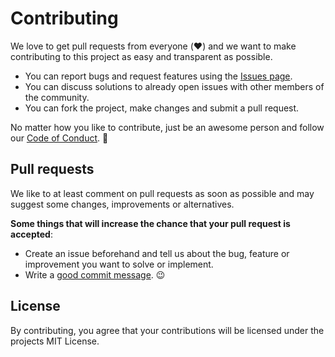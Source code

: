 # Contributing

We love to get pull requests from everyone (:heart:) and we want to make contributing to this project as easy and transparent as possible.
* You can report bugs and request features using the [Issues page](https://github.com/chlorophyllkid/styleguide/issues).
* You can discuss solutions to already open issues with other members of the community.
* You can fork the project, make changes and submit a pull request.

No matter how you like to contribute, just be an awesome person and follow our [Code of Conduct](https://github.com/chlorophyllkid/styleguide/blob/master/.github/CODE_OF_CONDUCT.md). :slightly_smiling_face:

## Pull requests
We like to at least comment on pull requests as soon as possible and may suggest some changes, improvements or alternatives.

**Some things that will increase the chance that your pull request is accepted**:
* Create an issue beforehand and tell us about the bug, feature or improvement you want to solve or implement.
* Write a [good commit message](https://gist.github.com/robertpainsi/b632364184e70900af4ab688decf6f53). :wink:

## License
By contributing, you agree that your contributions will be licensed under the projects MIT License.
